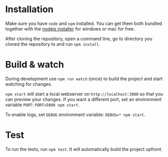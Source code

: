 # Installation

Make sure you have `node` and `npm` installed.
You can get them both bundled together with the [nodejs installer](https://nodejs.org/en/) for windows or mac for free.

After cloning the repository, open a command line, go to directory you cloned the repository to and run `npm install`.

# Build & watch

During development use `npm run watch` (once) to build the project and start watching for changes.

`npm start` will start a local webserver on `http://localhost:3000` so that you can preview your changes.
If you want a different port, set an environment variable `PORT`: `PORT=5000 npm start`.

To enable logs, set `DEBUG` environment variable: `DEBUG=* npm start`.

# Test

To run the tests, run `npm test`. It will automatically build the project upfront.
